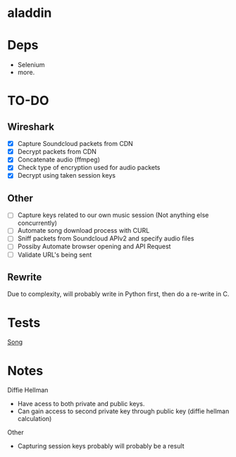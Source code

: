 # aladdin

# Deps
-   Selenium
-   more.

# TO-DO 
## Wireshark
-   [x] Capture Soundcloud packets from CDN
-   [x] Decrypt packets from CDN
-   [x] Concatenate audio (ffmpeg)
-   [x] Check type of encryption used for audio packets
-   [x] Decrypt using taken session keys

## Other
-   [ ] Capture keys related to our own music session (Not anything else concurrently)
-   [ ] Automate song download process with CURL
-   [ ] Sniff packets from Soundcloud APIv2 and specify audio files
-   [ ] Possiby Automate browser opening and API Request
-   [ ] Validate URL's being sent

## Rewrite
Due to complexity, will probably write in Python first, then do a re-write in C.

# Tests
[Song](https://soundcloud.com/combat_vent/glotio)

# Notes
Diffie Hellman
-   Have acess to both private and public keys.
-   Can gain access to second private key through public key (diffie hellman calculation)

Other
-   Capturing session keys probably will probably be a result
